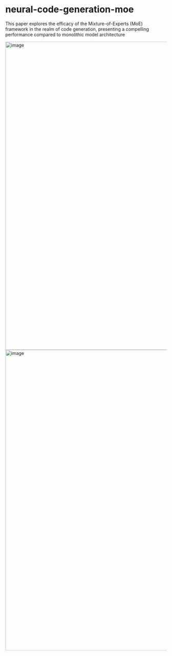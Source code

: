 # neural-code-generation-moe
This paper explores the efficacy of the Mixture-of-Experts (MoE) framework in the realm of code generation, presenting a compelling performance compared to monolithic model architecture

<img width="961" alt="image" src="https://github.com/Santhoshkumar-p/neural-code-generation-moe/assets/24734488/5bb27578-ffc9-494d-b2c2-169ed0258972">

<img width="938" alt="image" src="https://github.com/Santhoshkumar-p/neural-code-generation-moe/assets/24734488/fa2428c5-3e60-4524-955a-409d162bfff2">


